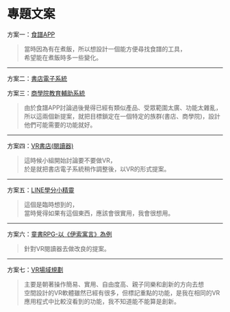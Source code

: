 # 專題文案

方案一：[食譜APP](https://docs.google.com/document/d/1gmptlCsmYAkBqHvGrgQ_0m5CJ5q9Mn-M0eP9NigOsG0/edit)

>當時因為有在煮飯，所以想設計一個能方便尋找食譜的工具，  
>希望能在煮飯時多一些變化。

---

方案二：[書店電子系統](https://stevenshih-0402.github.io/Plan/index1.html)

方案三：[商學院教育輔助系統](https://stevenshih-0402.github.io/Plan/index2.html)

>由於食譜APP討論過後覺得已經有類似產品、受眾範圍太廣、功能太雜亂，  
>所以這兩個新提案，就把目標鎖定在一個特定的族群(書店、商學院)，設計他們可能需要的功能就好。

---

方案四：[VR書店(閱讀器)](https://stevenshih-0402.github.io/Plan/index3.html)

>這時候小組開始討論要不要做VR，  
>於是就把書店電子系統稍作調整後，以VR的形式提案。

---

方案五：[LINE學分小精靈](https://stevenshih-0402.github.io/Plan/index4.html)

>這個是臨時想到的，  
>當時覺得如果有這個東西，應該會很實用，我會很想用。

---

方案六：[童書RPG-以《伊索寓言》為例](https://stevenshih-0402.github.io/Plan/index5.html)

>針對VR閱讀器去做改良的提案。

---

方案七：[VR場域規劃](https://stevenshih-0402.github.io/Plan/index6.html)

>主要是朝著操作簡易、實用、自由度高、親子同樂和創新的方向去想  
>空間設計的VR軟體雖然已經有很多，但標記重點的功能，是我在相同的VR應用程式中比較沒看到的功能，我不知道能不能算是創新。
